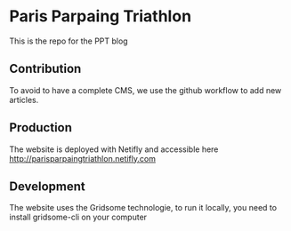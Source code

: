 # Paris Parpaing Triathlon

This is the repo for the PPT blog

## Contribution

To avoid to have a complete CMS, we use the github workflow to add new articles.

## Production

The website is deployed with Netifly and accessible here http://parisparpaingtriathlon.netifly.com

## Development

The website uses the Gridsome technologie, to run it locally, you need to install gridsome-cli on your computer
